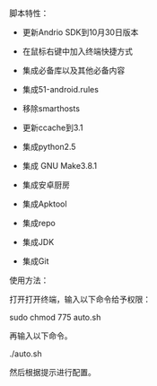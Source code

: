 脚本特性：

- 更新Andrio SDK到10月30日版本

- 在鼠标右键中加入终端快捷方式

- 集成必备库以及其他必备内容

- 集成51-android.rules

- 移除smarthosts

- 更新ccache到3.1

- 集成python2.5

- 集成 GNU Make3.8.1

- 集成安卓厨房

- 集成Apktool

- 集成repo

- 集成JDK

- 集成Git

使用方法：

打开打开终端，输入以下命令给予权限：

sudo chmod 775 auto.sh

再输入以下命令。

./auto.sh

然后根据提示进行配置。
